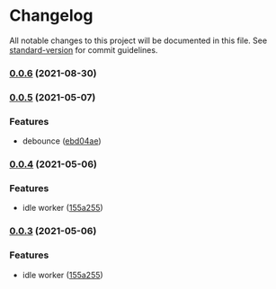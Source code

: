 # Changelog

All notable changes to this project will be documented in this file. See [standard-version](https://github.com/conventional-changelog/standard-version) for commit guidelines.

### [0.0.6](https://github.com/zxch3n/mighty-promise/compare/v0.0.5...v0.0.6) (2021-08-30)

### [0.0.5](https://github.com/zxch3n/mighty-promise/compare/v0.0.4...v0.0.5) (2021-05-07)


### Features

* debounce ([ebd04ae](https://github.com/zxch3n/mighty-promise/commit/ebd04ae3af7103e6df86546f040b06fc21ef0786))

### [0.0.4](https://github.com/zxch3n/mighty-promise/compare/v0.0.2...v0.0.4) (2021-05-06)


### Features

* idle worker ([155a255](https://github.com/zxch3n/mighty-promise/commit/155a255a17fc74784fe603d94319bcf82ad1582b))

### [0.0.3](https://github.com/zxch3n/mighty-promise/compare/v0.0.2...v0.0.3) (2021-05-06)


### Features

* idle worker ([155a255](https://github.com/zxch3n/mighty-promise/commit/155a255a17fc74784fe603d94319bcf82ad1582b))

